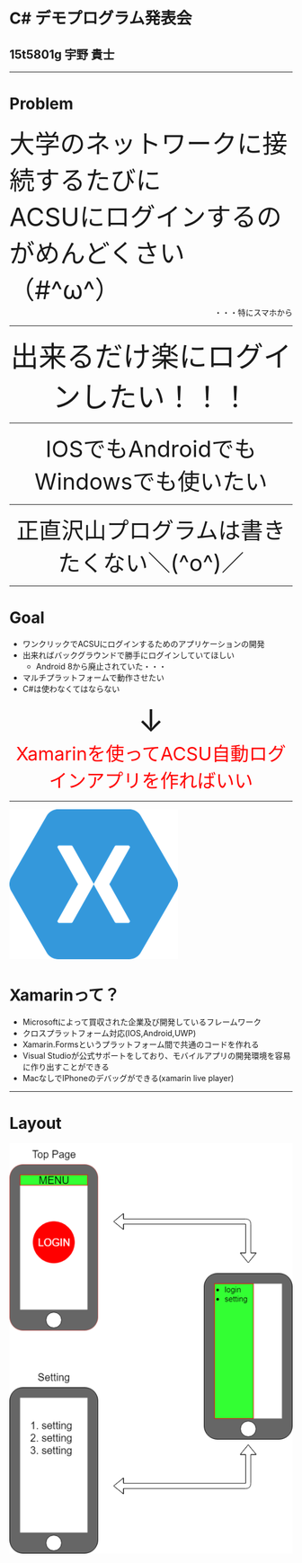 <!-- page_number: true -->

# C# デモプログラム発表会
## 15t5801g 宇野 貴士

----

# Problem

<div style="text-align:left;font-size:45px;">
大学のネットワークに接続するたびに<br />
ACSUにログインするのがめんどくさい<br />（#^ω^）
</div>
<div style="text-align:right">
・・・特にスマホから
 </div>


----

<div style="text-align:center;font-size:50px;">
 出来るだけ楽にログインしたい！！！
</div>

----


<div style="text-align:center;font-size:40px;">
IOSでもAndroidでもWindowsでも使いたい
</div>

----


<div style="text-align:center;font-size:40px;">
正直沢山プログラムは書きたくない＼(^o^)／
</div>

----

# Goal
* ワンクリックでACSUにログインするためのアプリケーションの開発
* 出来ればバックグラウンドで勝手にログインしていてほしい
	* Android 8から廃止されていた・・・
* マルチプラットフォームで動作させたい
* C#は使わなくてはならない
<div style="text-align:center;font-size:55px;">
  ↓
</div>
<div style="text-align:center;font-size:33px;color:red">
  Xamarinを使ってACSU自動ログインアプリを作ればいい
 </div>
 
----
![bg center 25%](logo.png)

# Xamarinって？ 
* Microsoftによって買収された企業及び開発しているフレームワーク
* クロスプラットフォーム対応(IOS,Android,UWP)
* Xamarin.Formsというプラットフォーム間で共通のコードを作れる
* Visual Studioが公式サポートをしており、モバイルアプリの開発環境を容易に作り出すことができる
* MacなしでIPhoneのデバッグができる(xamarin live player)

----

# Layout
![center 70%](drowchart.png)